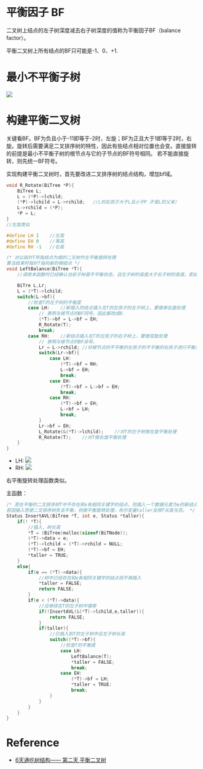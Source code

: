 # 平衡因子 BF
二叉树上结点的左子树深度减去右子树深度的值称为平衡因子BF（balance factor）。

平衡二叉树上所有结点的BF只可能是-1、0、+1.

# 最小不平衡子树
![](http://opkk27k9n.bkt.clouddn.com/17-7-29/99330736.jpg)

# 构建平衡二叉树
关键看BF。BF为负且小于-11即等于-2时，左旋；BF为正且大于1即等于2时，右旋。旋转后需要满足二叉排序树的特性，因此有些结点相对位置也会变。直接旋转的前提是最小不平衡子树的根节点与它的子节点的BF符号相同。
若不能直接旋转，则先统一BF符号。

实现构建平衡二叉树时，首先要改进二叉排序树的结点结构，增加bf域。
```c
void R_Rotate(BiTree *P){
    BiTree L;
    L = (*P)->lchild;
    (*P)->lchild = L->rchild;   //L的右孩子大于L且小于P（P是L的父亲）
    L->rchild = (*P);
    *P = L;
}
//左旋类似

#define LH 1    //左高
#define EH 0    //等高
#define RH -1   //右高

/* 对以指针T所指结点为根的二叉树作左平衡旋转处理
算法结束时指针T指向新的根结点 */
void LeftBalance(BiTree *T){
    //调用本函数时已经确认当前子树是不平衡状态，且左子树的高度大于右子树的高度。即此时T的根节点应该是BF大于1的数。

    BiTre L,Lr;
    L = (*T)->lchild;
    switch(L->bf){
        //检查T的左子树的平衡度
        case LH:    //新插入的结点插入在T的左孩子的左子树上，要做单右旋处理
            // 表明与根节点的BF同号，因此都改成0.
            (*T)->bf = L->bf = EH;
            R_Rotate(T);
            break;
        case RH:    //新结点插入在T的左孩子的右子树上，要做双旋处理
            // 表明与根节点的BF异号。
            Lr = L->rchild; //对根节点的不平衡的左孩子的不平衡的右孩子进行平衡处理
            switch(Lr->bf){
                case LH:   
                    (*T)->bf = RH;
                    L->bf = EH;
                    break;
                case EH:
                    (*T)->bf = L->bf = EH;
                    break;
                case RH:
                    (*T)->bf = EH;
                    L->bf = LH;
                    break;
            }
            Lr->bf = EH;
            L_Rotate(&(*T)->lchild);    //对T的左子树做左旋平衡处理
            R_Rotate(T);    //对T做右旋平衡处理
    }
}
```
- LH:
![](http://opkk27k9n.bkt.clouddn.com/17-7-29/93848281.jpg)
- RH:
![](http://opkk27k9n.bkt.clouddn.com/17-7-29/36757103.jpg)
 
右平衡旋转处理函数类似。

主函数：
```c
/* 若在平衡的二叉排序树T中不存在和e有相同关键字的结点，则插入一个数据元素为e的新结点并返回1，否则返回0.
若因插入而使二叉排序树失去平衡，则做平衡旋转处理，布尔变量taller反映T长高与否。 */
Status InsertAVL(BiTree *T, int e, Status *taller){
    if(! *T){
        //插入，树长高
        *T = (BiTree)malloc(sizeof(BiTNode));
        (*T)->data = e;
        (*T)->lchild = (*T)->rchild = NULL;
        (*T)->bf = EH;
        *taller = TRUE;
    }
    else{
        if(e == (*T)->data){
            //树中已经存在和e有相同关键字的结点则不再插入
            *taller = FALSE;
            return FALSE;
        }
        if(e < (*T)->data){
            //应继续在T的左子树中搜索
            if(!InsertAVL(&(*T)->lchild,e,taller)){
                return FALSE;
            }
            if(taller){
                //已插入到T的左子树中且左子树长高
                switch((*T)->bf){
                    //检查T的平衡度
                    case LH:
                        LeftBalance(T);
                        *taller = FALSE;
                        break;
                    case EH:
                        (*T)->bf = LH;
                        *taller = TRUE:
                        break;
                }
            }
        }
    }
}
```
# Reference

- [6天通吃树结构—— 第二天 平衡二叉树](http://www.cnblogs.com/huangxincheng/archive/2012/07/22/2603956.html)